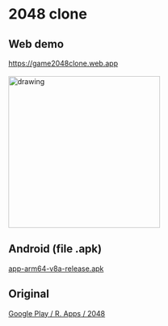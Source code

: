 # 2048 clone
## Web demo
https://game2048clone.web.app \
\
<img src="https://user-images.githubusercontent.com/90912187/138588355-b6caba76-fd67-47ae-a8c3-32fdb3ddf5c2.jpg" alt="drawing" width="300"/>

## Android (file .apk)
[app-arm64-v8a-release.apk](https://github.com/phuongnam195/game-2048-clone/raw/main/apk/app-arm64-v8a-release.apk)
## Original
[Google Play / R. Apps / 2048](https://play.google.com/store/apps/details?id=apps.r.twothousandfortyeight)
